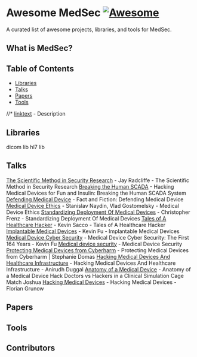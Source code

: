 # Awesome MedSec [![Awesome](https://cdn.rawgit.com/sindresorhus/awesome/d7305f38d29fed78fa85652e3a63e154dd8e8829/media/badge.svg)](https://github.com/sindresorhus/awesome)

A curated list of awesome projects, libraries, and tools for MedSec.

## What is MedSec?


## Table of Contents

<!-- MarkdownTOC depth=4 -->
- [Libraries](#libraries)
- [Talks](#talks)
- [Papers](#papers)
- [Tools](#tools)

//* [linktext](link) - Description  
## Libraries
dicom lib
hl7 lib

## Talks
[The Scientific Method in Security Research](https://www.youtube.com/watch?v=UkA9JOUcFi4) -  Jay Radcliffe - The Scientific Method in Security Research
[Breaking the Human SCADA](https://www.youtube.com/watch?v=avf5XF8yS60) - Hacking Medical Devices for Fun and Insulin: Breaking the Human SCADA System
[Defending Medical Device](https://www.youtube.com/watch?v=RsUJ7qETssU) - Fact and Fiction: Defending Medical Device
[Medical Device Ethics](https://www.youtube.com/watch?v=g3lvY5an4-E) - Stanislav Naydin, Vlad Gostomelsky - Medical Device Ethics
[Standardizing Deployment Of Medical Devices](https://www.youtube.com/watch?v=ODiZc04CzgE) - Christopher Frenz - Standardizing Deployment Of Medical Devices
[Tales of A Healthcare Hacker](https://www.youtube.com/watch?v=ij7uuY-3eXk) - Kevin Sacco - Tales of A Healthcare Hacker
[Implantable Medical Devices](https://www.youtube.com/watch?v=shTj9WVhVyU) - Kevin Fu - Implantable Medical Devices
[Medical Device Cyber Security](https://www.youtube.com/watch?v=QKgdvmomopw) - Medical Device Cyber Security: The First 164 Years - Kevin Fu
[Medical device security](https://www.youtube.com/watch?v=FmFLAlZO6ig) - Medical Device Security
[Protecting Medical Devices from Cyberharm](https://www.youtube.com/watch?v=EyqwUFJKZo0) - Protecting Medical Devices from Cyberharm | Stephanie Domas
[Hacking Medical Devices And Healthcare Infrastructure](https://www.youtube.com/watch?v=3S6RQo-OQ24) - Hacking Medical Devices And Healthcare Infrastructure - Anirudh Duggal
[Anatomy of a Medical Device](https://www.youtube.com/watch?v=FnvcocyI4pI) - Anatomy of a Medical Device Hack Doctors vs Hackers in a Clinical Simulation Cage Match Joshua
[Hacking Medical Devices](https://www.youtube.com/watch?v=KIU2mNpXsPg) - Hacking Medical Devices - Florian Grunow


## Papers


## Tools 


## Contributors

